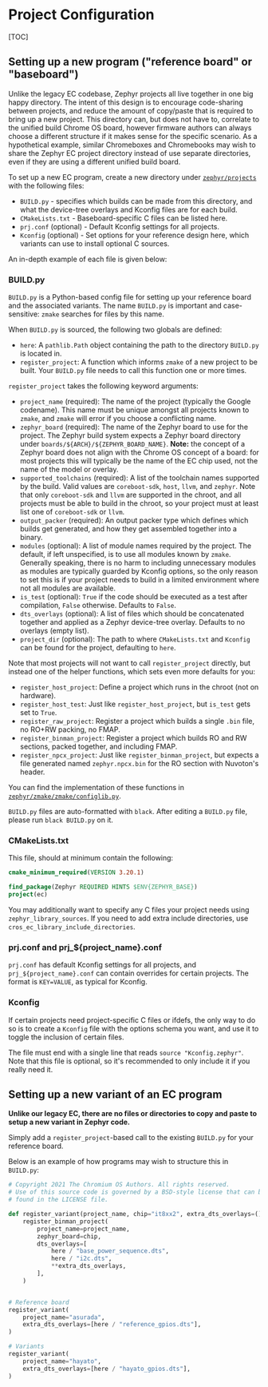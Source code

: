 Project Configuration
=====================

[TOC]

## Setting up a new program ("reference board" or "baseboard")

Unlike the legacy EC codebase, Zephyr projects all live together in
one big happy directory.  The intent of this design is to encourage
code-sharing between projects, and reduce the amount of copy/paste
that is required to bring up a new project.  This directory can, but
does not have to, correlate to the unified build Chrome OS board,
however firmware authors can always choose a different structure if it
makes sense for the specific scenario.  As a hypothetical example,
similar Chromeboxes and Chromebooks may wish to share the Zephyr EC
project directory instead of use separate directories, even if they
are using a different unified build board.

To set up a new EC program, create a new directory under
[`zephyr/projects`](../../zephyr/projects) with the following files:

- `BUILD.py` - specifies which builds can be made from this directory,
  and what the device-tree overlays and Kconfig files are for each
  build.
- `CMakeLists.txt` - Baseboard-specific C files can be listed here.
- `prj.conf` (optional) - Default Kconfig settings for all projects.
- `Kconfig` (optional) - Set options for your reference design here,
  which variants can use to install optional C sources.

An in-depth example of each file is given below:

### BUILD.py

`BUILD.py` is a Python-based config file for setting up your reference
board and the associated variants.  The name `BUILD.py` is important
and case-sensitive: `zmake` searches for files by this
name.

When `BUILD.py` is sourced, the following two globals are defined:

- `here`: A `pathlib.Path` object containing the path to the directory
  `BUILD.py` is located in.
- `register_project`: A function which informs `zmake` of a new
  project to be built.  Your `BUILD.py` file needs to call this
  function one or more times.

`register_project` takes the following keyword arguments:

- `project_name` (required): The name of the project (typically the
  Google codename).  This name must be unique amongst all projects
  known to `zmake`, and `zmake` will error if you choose a conflicting
  name.
- `zephyr_board` (required): The name of the Zephyr board to use for
  the project.  The Zephyr build system expects a Zephyr board
  directory under `boards/${ARCH}/${ZEPHYR_BOARD_NAME}`.  **Note:**
  the concept of a Zephyr board does not align with the Chrome OS
  concept of a board: for most projects this will typically be the
  name of the EC chip used, not the name of the model or overlay.
- `supported_toolchains` (required): A list of the toolchain names
  supported by the build.  Valid values are `coreboot-sdk`, `host`,
  `llvm`, and `zephyr`.  Note that only `coreboot-sdk` and `llvm` are
  supported in the chroot, and all projects must be able to build in
  the chroot, so your project must at least list one of `coreboot-sdk`
  or `llvm`.
- `output_packer` (required): An output packer type which defines
  which builds get generated, and how they get assembled together into
  a binary.
- `modules` (optional): A list of module names required by the
  project.  The default, if left unspecified, is to use all modules
  known by `zmake`.  Generally speaking, there is no harm to including
  unnecessary modules as modules are typically guarded by Kconfig
  options, so the only reason to set this is if your project needs to
  build in a limited environment where not all modules are available.
- `is_test` (optional): `True` if the code should be executed as a
  test after compilation, `False` otherwise.  Defaults to `False`.
- `dts_overlays` (optional): A list of files which should be
  concatenated together and applied as a Zephyr device-tree overlay.
  Defaults to no overlays (empty list).
- `project_dir` (optional): The path to where `CMakeLists.txt` and
  `Kconfig` can be found for the project, defaulting to `here`.

Note that most projects will not want to call `register_project`
directly, but instead one of the helper functions, which sets even
more defaults for you:

- `register_host_project`: Define a project which runs in the chroot
  (not on hardware).
- `register_host_test`: Just like `register_host_project`, but
  `is_test` gets set to `True`.
- `register_raw_project`: Register a project which builds a single
  `.bin` file, no RO+RW packing, no FMAP.
- `register_binman_project`: Register a project which builds RO and RW
  sections, packed together, and including FMAP.
- `register_npcx_project`: Just like `register_binman_project`, but
  expects a file generated named `zephyr.npcx.bin` for the RO section
  with Nuvoton's header.

You can find the implementation of these functions in
[`zephyr/zmake/zmake/configlib.py`](../../zephyr/zmake/zmake/configlib.py).

`BUILD.py` files are auto-formatted with `black`.  After editing a
`BUILD.py` file, please run `black BUILD.py` on it.

### CMakeLists.txt

This file, should at minimum contain the following:

``` cmake
cmake_minimum_required(VERSION 3.20.1)

find_package(Zephyr REQUIRED HINTS $ENV{ZEPHYR_BASE})
project(ec)
```

You may additionally want to specify any C files your project needs
using `zephyr_library_sources`. If you need to add extra include
directories, use `cros_ec_library_include_directories`.

### prj.conf and prj_${project_name}.conf

`prj.conf` has default Kconfig settings for all projects, and
`prj_${project_name}.conf` can contain overrides for certain projects.
The format is `KEY=VALUE`, as typical for Kconfig.

### Kconfig

If certain projects need project-specific C files or ifdefs, the only
way to do so is to create a `Kconfig` file with the options schema you
want, and use it to toggle the inclusion of certain files.

The file must end with a single line that reads
`source "Kconfig.zephyr"`.  Note that this file is optional, so it's
recommended to only include it if you really need it.

## Setting up a new variant of an EC program

**Unlike our legacy EC, there are no files or directories to copy and
paste to setup a new variant in Zephyr code.**

Simply add a `register_project`-based call to the existing `BUILD.py`
for your reference board.

Below is an example of how programs may wish to structure this in
`BUILD.py`:

``` python
# Copyright 2021 The Chromium OS Authors. All rights reserved.
# Use of this source code is governed by a BSD-style license that can be
# found in the LICENSE file.

def register_variant(project_name, chip="it8xx2", extra_dts_overlays=()):
    register_binman_project(
        project_name=project_name,
        zephyr_board=chip,
        dts_overlays=[
            here / "base_power_sequence.dts",
            here / "i2c.dts",
            **extra_dts_overlays,
        ],
    )


# Reference board
register_variant(
    project_name="asurada",
    extra_dts_overlays=[here / "reference_gpios.dts"],
)

# Variants
register_variant(
    project_name="hayato",
    extra_dts_overlays=[here / "hayato_gpios.dts"],
)
```

